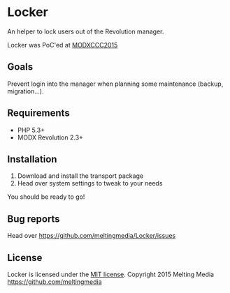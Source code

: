 # Locker

An helper to lock users out of the Revolution manager.

Locker was PoC'ed at [MODXCCC2015](https://github.com/modx-ccc-2015)


## Goals

Prevent login into the manager when planning some maintenance (backup, migration...).


## Requirements

* PHP 5.3+
* MODX Revolution 2.3+


## Installation

1. Download and install the transport package
2. Head over system settings to tweak to your needs

You should be ready to go!


## Bug reports

Head over <https://github.com/meltingmedia/Locker/issues>


## License

Locker is licensed under the [MIT license](LICENSE.md).
Copyright 2015 Melting Media <https://github.com/meltingmedia>
